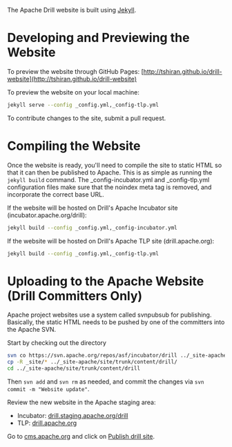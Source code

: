 The Apache Drill website is built using [Jekyll](http://jekyllrb.com/).

# Developing and Previewing the Website

To preview the website through GitHub Pages: [http://tshiran.github.io/drill-website](http://tshiran.github.io/drill-website)

To preview the website on your local machine:

```bash
jekyll serve --config _config.yml,_config-tlp.yml
```

To contribute changes to the site, submit a pull request.

# Compiling the Website

Once the website is ready, you'll need to compile the site to static HTML so that it can then be published to Apache. This is as simple as running the `jekyll build` command. The _config-incubator.yml and _config-tlp.yml configuration files make sure that the noindex meta tag is removed, and incorporate the correct base URL.

If the website will be hosted on Drill's Apache Incubator site (incubator.apache.org/drill):

```bash
jekyll build --config _config.yml,_config-incubator.yml
```

If the website will be hosted on Drill's Apache TLP site (drill.apache.org):

```bash
jekyll build --config _config.yml,_config-tlp.yml
```

# Uploading to the Apache Website (Drill Committers Only)

Apache project websites use a system called svnpubsub for publishing. Basically, the static HTML needs to be pushed by one of the committers into the Apache SVN.

Start by checking out the directory

```bash
svn co https://svn.apache.org/repos/asf/incubator/drill ../_site-apache
cp -R _site/* ../_site-apache/site/trunk/content/drill/
cd ../_site-apache/site/trunk/content/drill
```

Then `svn add` and `svn rm` as needed, and commit the changes via `svn commit -m "Website update"`.

Review the new website in the Apache staging area:

* Incubator: [drill.staging.apache.org/drill](drill.staging.apache.org/drill)
* TLP: [drill.apache.org](drill.apache.org)

Go to [cms.apache.org](cms.apache.org) and click on [Publish drill site](https://cms.apache.org/drill/publish).

